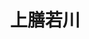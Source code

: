 ---
title: "上膳若川"
description: "上膳若川"
layout: shop
keywords:
  - 美食競賽
  - 台灣美食
  - 美食精選
datePublished: "2025-06-30"
dateModified: "2025-07-07"
city: "台北市"
district: "大安區"
address: "台北市大安區濟南路三段59-1號一樓"
phone: "0227525101"
geo: "25.040304716111656, 121.53669341616146"
google_map: "https://maps.app.goo.gl/QKQV1qp7MF8g6HjP7"
footinder: "https://footinder.com.tw/%E5%8F%B0%E5%8C%97%E5%B8%82%E5%A4%A7%E5%AE%89%E5%8D%80/133637/"
official: "https://www.facebook.com/tastychuan?mibextid=LQQJ4d"
award:
  - name: "500盤"
    year: "2024"
    entries:
      - dishes:
          - "鹽焗雞"
          - "黃金皮蛋"
          - "藤香酸湯肥牛魚"

---